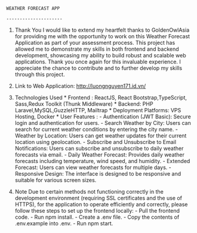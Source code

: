                                                                                         
                                                                                        WEATHER FORECAST APP
                                                                                        ---------------------
1. Thank You
        I would like to extend my heartfelt thanks to GoldenOwlAsia for providing me with the opportunity to work on this Weather Forecast Application as part of your assessment process. This project has allowed me to demonstrate my         skills in both frontend and backend development, showcasing my ability to build robust and scalable web applications.
        Thank you once again for this invaluable experience. I appreciate the chance to contribute and to further develop my skills through this project.

2. Link to Web Application: http://luongnguyen171.id.vn/

3. Technologies Used
        * Frontend : ReactJS, React Bootstrap,TypeScript, Sass,Redux Toolkit (Thunk Middleware)
        * Backend: PHP Laravel,MySQL,GuzzleHTTP, Mailtrap
        * Deployment Platforms: VPS Hosting, Docker
        * User Features :
           - Authentication (JWT Basic): Secure login and authentication for users.
           - Search Weather by City: Users can search for current weather conditions by entering the city name.
           - Weather by Location: Users can get weather updates for their current location using geolocation.
           - Subscribe and Unsubscribe to Email Notifications: Users can subscribe and unsubscribe to daily weather forecasts via email.
           - Daily Weather Forecast: Provides daily weather forecasts including temperature, wind speed, and humidity.
           - Extended Forecast: Users can view weather forecasts for multiple days.
           - Responsive Design: The interface is designed to be responsive and suitable for various screen sizes.
4. Note
Due to certain methods not functioning correctly in the development environment (requiring SSL certificates and the use of HTTPS), for the application to operate efficiently and correctly, please follow these steps to set up the frontend locally:
        - Pull the frontend code.
        - Run npm install.
        - Create a .env file.
        - Copy the contents of .env.example into .env.
        - Run npm start.
